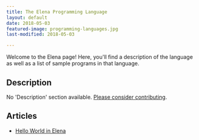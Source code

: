 ```yaml
---
title: The Elena Programming Language
layout: default
date: 2018-05-03
featured-image: programming-languages.jpg
last-modified: 2018-05-03

---
```


Welcome to the Elena page! Here, you'll find a description of the language as well as a list of sample programs in that language.

## Description

No 'Description' section available. [Please consider contributing](https://github.com/TheRenegadeCoder/sample-programs-website).

## Articles

- [Hello World in Elena](https://sampleprograms.io/projects/hello-world/elena)